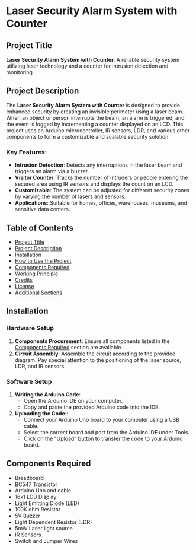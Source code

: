 # Laser Security Alarm System with Counter

## Project Title

**Laser Security Alarm System with Counter**: A reliable security system utilizing laser technology and a counter for intrusion detection and monitoring.

## Project Description

The **Laser Security Alarm System with Counter** is designed to provide enhanced security by creating an invisible perimeter using a laser beam. When an object or person interrupts the beam, an alarm is triggered, and the event is logged by incrementing a counter displayed on an LCD. This project uses an Arduino microcontroller, IR sensors, LDR, and various other components to form a customizable and scalable security solution.

### Key Features:
- **Intrusion Detection**: Detects any interruptions in the laser beam and triggers an alarm via a buzzer.
- **Visitor Counter**: Tracks the number of intruders or people entering the secured area using IR sensors and displays the count on an LCD.
- **Customizable**: The system can be adjusted for different security zones by varying the number of lasers and sensors.
- **Applications**: Suitable for homes, offices, warehouses, museums, and sensitive data centers.

## Table of Contents

- [Project Title](#project-title)
- [Project Description](#project-description)
- [Installation](#installation)
- [How to Use the Project](#how-to-use-the-project)
- [Components Required](#components-required)
- [Working Principle](#working-principle)
- [Credits](#credits)
- [License](#license)
- [Additional Sections](#additional-sections)

##  Installation

### Hardware Setup
1. **Components Procurement**: Ensure all components listed in the  [Components Required](#components-required) section are available.
2. **Circuit Assembly**: Assemble the circuit according to the provided diagram. Pay special attention to the positioning of the laser source, LDR, and IR sensors.
### Software Setup

1. **Writing the Arduino Code**:
   - Open the Arduino IDE on your computer.
   - Copy and paste the provided Arduino code into the IDE.
2. **Uploading the Code:**:
   - Connect your Arduino Uno board to your computer using a USB cable.
   - Select the correct board and port from the Arduino IDE under Tools.
   - Click on the "Upload" button to transfer the code to your Arduino board.

## Components Required

- Breadboard
- BC547 Transistor
- Arduino Uno and cable
- 16x1 LCD Display
- Light Emitting Diode (LED)
- 100K ohm Resistor
- 5V Buzzer
- Light Dependent Resistor (LDR)
- 5mW Laser light source
- IR Sensors
- Switch and Jumper Wires
